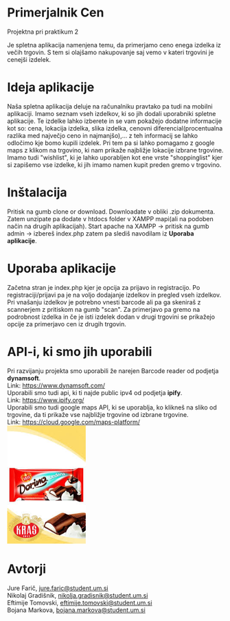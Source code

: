 # Primerjalnik Cen
Projektna pri praktikum 2

Je spletna aplikacija namenjena temu, da primerjamo ceno enega izdelka iz večih trgovin. S tem si olajšamo nakupovanje saj vemo v kateri trgovini je cenejši izdelek.

# Ideja aplikacije
Naša spletna aplikacija deluje na računalniku pravtako pa tudi na mobilni aplikaciji. Imamo seznam vseh izdelkov, ki so jih dodali uporabniki spletne aplikacije. Te izdelke lahko izberete in se vam pokažejo dodatne informacije kot so: cena, lokacija izdelka, slika izdelka, cenovni diferencial(procentualna razlika med največjo ceno in najmanjšo),... z teh informacij se lahko odločimo kje bomo kupili izdelek. Pri tem pa si lahko pomagamo z google maps z klikom na trgovino, ki nam prikaže najbližje lokacije izbrane trgovine. Imamo tudi "wishlist", ki je lahko uporabljen kot ene vrste "shoppinglist" kjer si zapišemo vse izdelke, ki jih imamo namen kupit preden gremo v trgovino.
# Inštalacija
Pritisk na gumb clone or download. Downloadate v obliki .zip dokumenta. Zatem unzipate pa dodate v htdocs folder v XAMPP mapi(ali na podoben način na drugih aplikacijah). Start apache na XAMPP -> pritisk na gumb admin -> izbereš index.php zatem pa slediš navodilam iz <b>Uporaba aplikacije</b>.
# Uporaba aplikacije
Začetna stran je index.php kjer je opcija za prijavo in registracijo. Po registraciji/prijavi pa je na voljo dodajanje izdelkov in pregled vseh izdelkov. Pri vnašanju izdelkov je potrebno vnesti barcode ali pa ga skeniraš z scannerjem z pritiskom na gumb "scan". Za primerjavo pa gremo na podrobnost izdelka in če je isti izdelek dodan v drugi trgovini se prikažejo opcije za primerjavo cen iz drugih trgovin.



# API-i, ki smo jih uporabili
Pri razvijanju projekta smo uporabili že narejen Barcode reader od podjetja <b>dynamsoft</b>.<br>
Link: https://www.dynamsoft.com/
<br>
Uporabili smo tudi api, ki ti najde public ipv4 od podjetja <b>ipify</b>.
<br>
Link: https://www.ipify.org/
<br>
Uporabili smo tudi google maps API, ki se uporablja, ko klikneš na sliko od trgovine, da ti prikaže vse najbližje trgovine od izbrane trgovine.
<br>
Link: https://cloud.google.com/maps-platform/<br>
![alt text](https://github.com/FaricJure/Primerjalnik_Cen/blob/master/praktikum2.2/img/chocolate.jpg)

# Avtorji
Jure Farič, <jure.faric@student.um.si><br>
Nikolaj Gradišnik, <nikolja.gradisnik@student.um.si> <br>
Eftimije Tomovski, <eftimije.tomovski@student.um.si> <br>
Bojana Markova, <bojana.markova@student.um.si>
